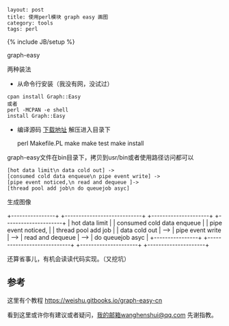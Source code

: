 ```
layout: post
title: 使用perl模块 graph easy 画图
category: tools
tags: perl
```

{% include JB/setup %}

graph-easy

两种装法

- 从命令行安装（我没有网，没试过）

```
cpan install Graph::Easy
或者
perl -MCPAN -e shell
install Graph::Easy
```

- 编译源码 [下载地址](https://metacpan.org/pod/Graph::Easy) 解压进入目录下

    perl Makefile.PL
    make
    make test
    make install


graph-easy文件在bin目录下，拷贝到usr/bin或者使用路径访问都可以

```
[hot data limit\n data cold out] ->
[consumed cold data enqueue\n pipe event write] -> 
[pipe event noticed,\n read and dequeue ]-> 
[thread pool add job\n do queuejob asyc]
```
生成图像

+----------------+     +----------------------------+     +---------------------+     +---------------------+
| hot data limit |     | consumed cold data enqueue |     | pipe event noticed, |     | thread pool add job |
| data cold out  | --> |      pipe event write      | --> |  read and dequeue   | --> |  do queuejob asyc   |
+----------------+     +----------------------------+     +---------------------+     +---------------------+



还算省事儿，有机会读读代码实现。（又挖坑）

## 参考

这里有个教程 https://weishu.gitbooks.io/graph-easy-cn

看到这里或许你有建议或者疑问，我的邮箱wanghenshui@qq.com 先谢指教。